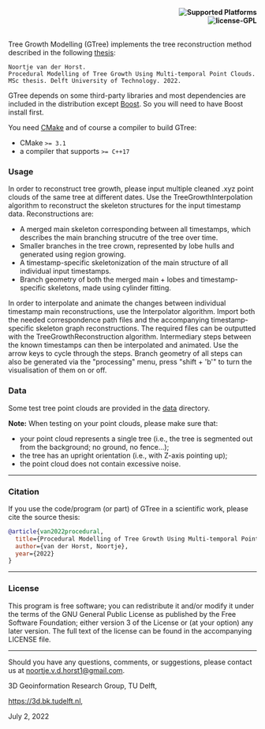 <p align="right">
    <b> <img src="https://img.shields.io/badge/Supported%20Platforms-Windows%20%7C%20macOS%20%7C%20Linux-green" title="Supported Platforms"/> </b> <br>
    <b> <img src="https://img.shields.io/badge/license-GPL-blue" title="license-GPL"/> </b> <br> <br>
</p>


Tree Growth Modelling (GTree) implements the tree reconstruction method described in the following [thesis](http://resolver.tudelft.nl/uuid:d284c33a-7297-4509-81e1-e183ed6cca3c):
```
Noortje van der Horst.
Procedural Modelling of Tree Growth Using Multi-temporal Point Clouds.
MSc thesis. Delft University of Technology. 2022.
```


GTree depends on some third-party libraries and most dependencies are included in the distribution except
[Boost](https://www.boost.org/). So you will need to have Boost install first. 

You need [CMake](https://cmake.org/download/) and of course a compiler to build GTree:

- CMake `>= 3.1`
- a compiler that supports `>= C++17`


### Usage
In order to reconstruct tree growth, please input multiple cleaned .xyz point clouds of the same tree at different dates.
Use the TreeGrowthInterpolation algorithm to reconstruct the skeleton structures for the input timestamp data.
Reconstructions are:
- A merged main skeleton corresponding between all timestamps, which describes the main branching strucutre of the tree over time.
- Smaller branches in the tree crown, represented by lobe hulls and generated using region growing.
- A timestamp-specific skeletonization of the main structure of all individual input timestamps.
- Branch geometry of both the merged main + lobes and timestamp-specific skeletons, made using cylinder fitting.

In order to interpolate and animate the changes between individual timestamp main reconstructions, use the Interpolator algorithm.
Import both the needed correspondence path files and the accompanying timestamp-specific skeleton graph reconstructions.
The required files can be outputted with the TreeGrowthReconstruction algorithm.
Intermediary steps between the known timestamps can then be interpolated and animated. Use the arrow keys to cycle through the steps.
Branch geometry of all steps can also be generated via the "processing" menu, press "shift + 'b'" to turn the visualisation of them on or off.


### Data
Some test tree point clouds are provided in the [data](./data) directory.

**Note:** When testing on your point clouds, please make sure that:
- your point cloud represents a single tree (i.e., the tree is segmented out from the background; no ground, no fence...);
- the tree has an upright orientation (i.e., with Z-axis pointing up);
- the point cloud does not contain excessive noise.

---
### Citation
If you use the code/program (or part) of GTree in a scientific work, please cite the source thesis:

```bibtex
@article{van2022procedural,
  title={Procedural Modelling of Tree Growth Using Multi-temporal Point Clouds},
  author={van der Horst, Noortje},
  year={2022}
}
```

---

### License
This program is free software; you can redistribute it and/or modify it under the terms of the GNU General Public License as published by the Free Software Foundation; either version 3 of the License or (at your option) any later version. The full text of the license can be found in the accompanying LICENSE file.

---

Should you have any questions, comments, or suggestions, please contact us at [noortje.v.d.horst1@gmail.com](noortje.v.d.horst1@gmail.com).

3D Geoinformation Research Group, TU Delft,

https://3d.bk.tudelft.nl,

July 2, 2022